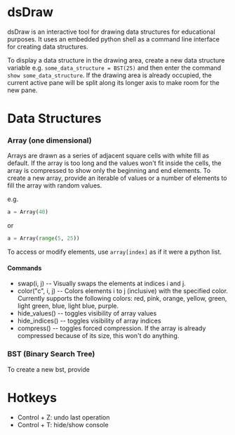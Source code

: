 # dsDraw

dsDraw is an interactive tool for drawing data structures for educational purposes. It uses an embedded python shell as a command line interface for creating data structures.

To display a data structure in the drawing area, create a new data structure variable e.g. `some_data_structure = BST(25)` and then enter the command `show some_data_structure`.
If the drawing area is already occupied, the current active pane will be split along its longer axis to make room for the new pane.

# Data Structures

  ### Array (one dimensional)
  Arrays are drawn as a series of adjacent square cells with white fill as default. If the array is too long and 
  the values won't fit inside the cells, the array is compressed to show only the beginning and end elements.
  To create a new array, provide an iterable of values or a number of elements to fill the array with random values.
  
  e.g.
  ```python
  a = Array(40)
  ```
  or 
  ```python
  a = Array(range(5, 25))
  ```
  
  To access or modify elements, use `array[index]` as if it were a python list.
  
  #### Commands
  * swap(i, j) -- 
    Visually swaps the elements at indices i and j.
  * color("c", i, j) --
    Colors elements i to j (inclusive) with the specified color. Currently supports the following colors: red, pink, orange, yellow, green, light green, blue, light blue, purple.
  * hide_values() -- toggles visibility of array values
  * hide_indices() -- toggles visibility of array indices
  * compress() -- toggles forced compression. If the array is already compressed because of its size, this won't do anything.
    
   ### BST (Binary Search Tree)
   To create a new bst, provide
# Hotkeys
* Control + Z: undo last operation
* Control + T: hide/show console
    
 
  
  
